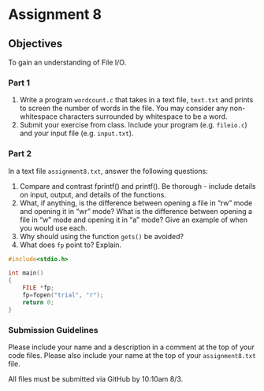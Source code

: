 # Assignment 8 
## Objectives

To gain an understanding of File I/O.

### Part 1
1. Write a program `wordcount.c` that takes in a text file, `text.txt` and prints to screen the number of words in the file.  You may consider any non-whitespace characters surrounded by whitespace to be a word.  
2. Submit your exercise from class.  Include your program (e.g. `fileio.c`) and your input file (e.g. `input.txt`).


### Part 2

In a text file `assignment8.txt`, answer the following questions:

1. Compare and contrast fprintf() and printf(). Be thorough - include details on input, output, and details of the functions.
2. What, if anything, is the difference between opening a file in “rw” mode and opening it in “wr” mode?  What is the difference between opening a file in “w” mode and opening it in “a” mode?  Give an example of when you would use each.
3. Why should using the function `gets()` be avoided?
4. What does `fp` point to? Explain.
``` C
#include<stdio.h>

int main()
{
    FILE *fp;
    fp=fopen("trial", "r");
    return 0;
}
```



### Submission Guidelines
Please include your name and a description in a comment at the top of your code files. Please also include your name at the top of your `assignment8.txt` file.

All files must be submitted via GitHub by 10:10am 8/3.
